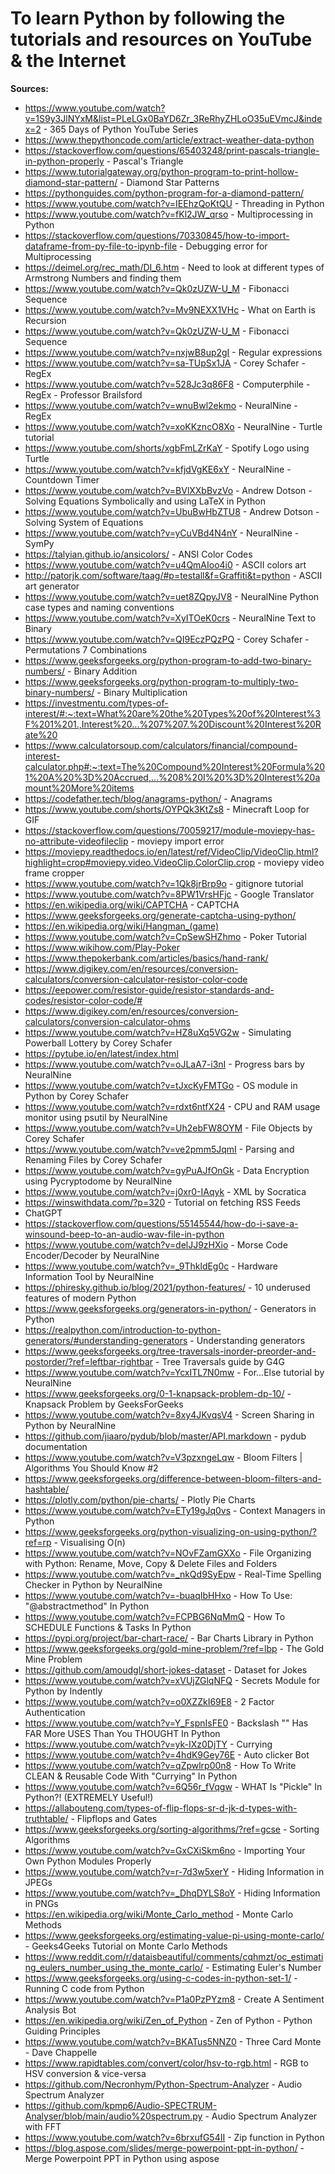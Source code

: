 # To learn Python by following the tutorials and resources on YouTube & the Internet
**Sources:** <br>
- https://www.youtube.com/watch?v=1S9y3JlNYxM&list=PLeLGx0BaYD6Zr_3ReRhyZHLoO35uEVmcJ&index=2 - 365 Days of Python YouTube Series<br>
- https://www.thepythoncode.com/article/extract-weather-data-python <br>
- https://stackoverflow.com/questions/65403248/print-pascals-triangle-in-python-properly - Pascal's Triangle<br>
- https://www.tutorialgateway.org/python-program-to-print-hollow-diamond-star-pattern/ - Diamond Star Patterns<br>
- https://pythonguides.com/python-program-for-a-diamond-pattern/ <br>
- https://www.youtube.com/watch?v=IEEhzQoKtQU - Threading in Python<br>
- https://www.youtube.com/watch?v=fKl2JW_qrso - Multiprocessing in Python<br>
- https://stackoverflow.com/questions/70330845/how-to-import-dataframe-from-py-file-to-ipynb-file - Debugging error for Multiprocessing<br>
- https://deimel.org/rec_math/DI_6.htm - Need to look at different types of Armstrong Numbers and finding them<br>
- https://www.youtube.com/watch?v=Qk0zUZW-U_M - Fibonacci Sequence<br>
- https://www.youtube.com/watch?v=Mv9NEXX1VHc - What on Earth is Recursion<br>
- https://www.youtube.com/watch?v=Qk0zUZW-U_M - Fibonacci Sequence<br>
- https://www.youtube.com/watch?v=nxjwB8up2gI - Regular expressions <br>
- https://www.youtube.com/watch?v=sa-TUpSx1JA - Corey Schafer - RegEx <br>
- https://www.youtube.com/watch?v=528Jc3q86F8 - Computerphile - RegEx - Professor Brailsford <br>
- https://www.youtube.com/watch?v=wnuBwl2ekmo - NeuralNine - RegEx <br>
- https://www.youtube.com/watch?v=xoKKzncO8Xo - NeuralNine - Turtle tutorial <br>
- https://www.youtube.com/shorts/xgbFmLZrKaY - Spotify Logo using Turtle <br>
- https://www.youtube.com/watch?v=kfjdVgKE6xY - NeuralNine - Countdown Timer <br>
- https://www.youtube.com/watch?v=BVlXXbBvzVo - Andrew Dotson - Solving Equations Symbolically and using LaTeX in Python <br>
- https://www.youtube.com/watch?v=UbuBwHbZTU8 - Andrew Dotson - Solving System of Equations <br>
- https://www.youtube.com/watch?v=yCuVBd4N4nY - NeuralNine - SymPy <br>
- https://talyian.github.io/ansicolors/ - ANSI Color Codes <br>
- https://www.youtube.com/watch?v=u4QmAIoo4i0 - ASCII colors art <br>
- http://patorjk.com/software/taag/#p=testall&f=Graffiti&t=python - ASCII art generator <br>
- https://www.youtube.com/watch?v=uet8ZQpyJV8 - NeuralNine Python case types and naming conventions <br>
- https://www.youtube.com/watch?v=XyITOeK0crs - NeuralNine Text to Binary <br>
- https://www.youtube.com/watch?v=QI9EczPQzPQ - Corey Schafer - Permutations 7 Combinations <br>
- https://www.geeksforgeeks.org/python-program-to-add-two-binary-numbers/ - Binary Addition <br>
- https://www.geeksforgeeks.org/python-program-to-multiply-two-binary-numbers/ - Binary Multiplication <br>
- https://investmentu.com/types-of-interest/#:~:text=What%20are%20the%20Types%20of%20Interest%3F%201%201.,Interest%20...%207%207.%20Discount%20Interest%20Rate%20 <br>
- https://www.calculatorsoup.com/calculators/financial/compound-interest-calculator.php#:~:text=The%20Compound%20Interest%20Formula%201%20A%20%3D%20Accrued,...%208%20I%20%3D%20Interest%20amount%20More%20items <br>
- https://codefather.tech/blog/anagrams-python/ - Anagrams <br>
- https://www.youtube.com/shorts/OYPQk3KtZs8 - Minecraft Loop for GIF<br>
- https://stackoverflow.com/questions/70059217/module-moviepy-has-no-attribute-videofileclip - moviepy import error<br>
- https://moviepy.readthedocs.io/en/latest/ref/VideoClip/VideoClip.html?highlight=crop#moviepy.video.VideoClip.ColorClip.crop - moviepy video frame cropper<br>
- https://www.youtube.com/watch?v=1Qk8jrBrp9o - gitignore tutorial <br>
- https://www.youtube.com/watch?v=8PW1VrsHFjc - Google Translator <br>
- https://en.wikipedia.org/wiki/CAPTCHA - CAPTCHA <br>
- https://www.geeksforgeeks.org/generate-captcha-using-python/ <br>
- https://en.wikipedia.org/wiki/Hangman_(game) <br>
- https://www.youtube.com/watch?v=CpSewSHZhmo - Poker Tutorial <br>
- https://www.wikihow.com/Play-Poker <br>
- https://www.thepokerbank.com/articles/basics/hand-rank/ <br>
- https://www.digikey.com/en/resources/conversion-calculators/conversion-calculator-resistor-color-code <br>
- https://eepower.com/resistor-guide/resistor-standards-and-codes/resistor-color-code/# <br>
- https://www.digikey.com/en/resources/conversion-calculators/conversion-calculator-ohms <br>
- https://www.youtube.com/watch?v=HZ8uXq5VG2w - Simulating Powerball Lottery by Corey Schafer <br>
- https://pytube.io/en/latest/index.html <br>
- https://www.youtube.com/watch?v=oJLaA7-i3nI - Progress bars by NeuralNine <br>
- https://www.youtube.com/watch?v=tJxcKyFMTGo - OS module in Python by Corey Schafer <br>
- https://www.youtube.com/watch?v=rdxt6ntfX24 - CPU and RAM usage monitor using psutil by NeuralNine <br>
- https://www.youtube.com/watch?v=Uh2ebFW8OYM - File Objects by Corey Schafer <br>
- https://www.youtube.com/watch?v=ve2pmm5JqmI - Parsing and Renaming Files by Corey Schafer <br>
- https://www.youtube.com/watch?v=gyPuAJfOnGk - Data Encryption using Pycryptodome by NeuralNine <br>
- https://www.youtube.com/watch?v=j0xr0-IAqyk - XML by Socratica <br>
- https://winswithdata.com/?p=320 - Tutorial on fetching RSS Feeds <br>
- ChatGPT <br>
- https://stackoverflow.com/questions/55145544/how-do-i-save-a-winsound-beep-to-an-audio-wav-file-in-python <br>
- https://www.youtube.com/watch?v=delJJ9zHXio - Morse Code Encoder/Decoder by NeuralNine <br>
- https://www.youtube.com/watch?v=_9ThkldEg0c - Hardware Information Tool by NeuralNine <br>
- https://phiresky.github.io/blog/2021/python-features/ - 10 underused features of modern Python <br>
- https://www.geeksforgeeks.org/generators-in-python/ - Generators in Python <br>
- https://realpython.com/introduction-to-python-generators/#understanding-generators - Understanding generators <br>
- https://www.geeksforgeeks.org/tree-traversals-inorder-preorder-and-postorder/?ref=leftbar-rightbar - Tree Traversals guide by G4G <br>
- https://www.youtube.com/watch?v=YcxITL7N0mw - For...Else tutorial by NeuralNine <br>
- https://www.geeksforgeeks.org/0-1-knapsack-problem-dp-10/ - Knapsack Problem by GeeksForGeeks <br>
- https://www.youtube.com/watch?v=8xy4JKvqsV4 - Screen Sharing in Python by NeuralNine <br>
- https://github.com/jiaaro/pydub/blob/master/API.markdown - pydub documentation <br>
- https://www.youtube.com/watch?v=V3pzxngeLqw - Bloom Filters | Algorithms You Should Know #2 <br>
- https://www.geeksforgeeks.org/difference-between-bloom-filters-and-hashtable/ <br>
- https://plotly.com/python/pie-charts/ - Plotly Pie Charts <br>
- https://www.youtube.com/watch?v=ETy19gJq0vs - Context Managers in Python <br>
- https://www.geeksforgeeks.org/python-visualizing-on-using-python/?ref=rp - Visualising O(n) <br>
- https://www.youtube.com/watch?v=NOvFZamGXXo - File Organizing with Python: Rename, Move, Copy & Delete Files and Folders <br>
- https://www.youtube.com/watch?v=_nkQd9SyEpw - Real-Time Spelling Checker in Python by NeuralNine <br>
- https://www.youtube.com/watch?v=-buaqIbHHxo - How To Use: "@abstractmethod" In Python <br>
- https://www.youtube.com/watch?v=FCPBG6NqMmQ - How To SCHEDULE Functions & Tasks In Python <br>
- https://pypi.org/project/bar-chart-race/ - Bar Charts Library in Python <br>
- https://www.geeksforgeeks.org/gold-mine-problem/?ref=lbp - The Gold Mine Problem <br>
- https://github.com/amoudgl/short-jokes-dataset - Dataset for Jokes <br>
- https://www.youtube.com/watch?v=xVUjZGlqNFQ - Secrets Module for Python by Indently <br>
- https://www.youtube.com/watch?v=o0XZZkI69E8 - 2 Factor Authentication <br>
- https://www.youtube.com/watch?v=Y_FspnIsFE0 - Backslash "\" Has FAR More USES Than You THOUGHT In Python <br>
- https://www.youtube.com/watch?v=yk-IXz0DjTY - Currying <br>
- https://www.youtube.com/watch?v=4hdK9Gey76E - Auto clicker Bot <br>
- https://www.youtube.com/watch?v=qZpwlrp00n8 - How To Write CLEAN & Reusable Code With "Currying" In Python <br>
- https://www.youtube.com/watch?v=6Q56r_fVqgw - WHAT Is "Pickle" In Python?! (EXTREMELY Useful!) <br>
- https://allabouteng.com/types-of-flip-flops-sr-d-jk-d-types-with-truthtable/ - Flipflops and Gates <br>
- https://www.geeksforgeeks.org/sorting-algorithms/?ref=gcse - Sorting Algorithms <br>
- https://www.youtube.com/watch?v=GxCXiSkm6no - Importing Your Own Python Modules Properly<br>
- https://www.youtube.com/watch?v=r-7d3w5xerY - Hiding Information in JPEGs <br>
- https://www.youtube.com/watch?v=_DhqDYLS8oY - Hiding Information in PNGs <br>
- https://en.wikipedia.org/wiki/Monte_Carlo_method - Monte Carlo Methods <br>
- https://www.geeksforgeeks.org/estimating-value-pi-using-monte-carlo/ - Geeks4Geeks Tutorial on Monte Carlo Methods <br>
- https://www.reddit.com/r/dataisbeautiful/comments/cqhmzt/oc_estimating_eulers_number_using_the_monte_carlo/ - Estimating Euler's Number <br>
- https://www.geeksforgeeks.org/using-c-codes-in-python-set-1/ - Running C code from Python <br>
- https://www.youtube.com/watch?v=P1a0PzPYzm8 - Create A Sentiment Analysis Bot <br>
- https://en.wikipedia.org/wiki/Zen_of_Python - Zen of Python - Python Guiding Principles <br>
- https://www.youtube.com/watch?v=BKATus5NNZ0 - Three Card Monte - Dave Chappelle <br>
- https://www.rapidtables.com/convert/color/hsv-to-rgb.html - RGB to HSV conversion & vice-versa <br>
- https://github.com/Necronhym/Python-Spectrum-Analyzer - Audio Spectrum Analyzer <br>
- https://github.com/kpmp6/Audio-SPECTRUM-Analyser/blob/main/audio%20spectrum.py - Audio Spectrum Analyzer with FFT <br>
- https://www.youtube.com/watch?v=6brxufG54II - Zip function in Python <br>
- https://blog.aspose.com/slides/merge-powerpoint-ppt-in-python/ - Merge Powerpoint PPT in Python using aspose <br>
